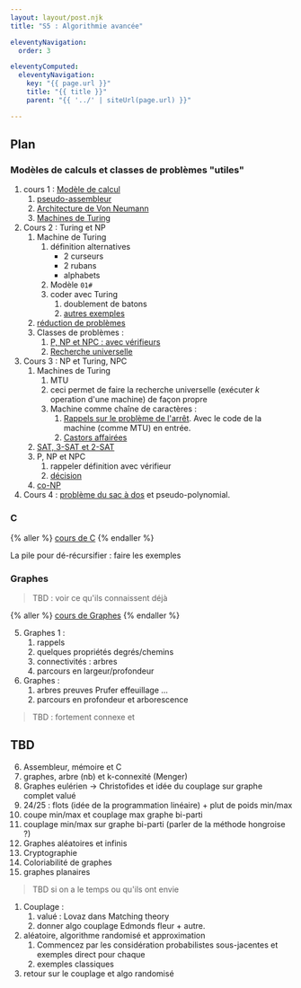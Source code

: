 ```yaml
---
layout: layout/post.njk 
title: "S5 : Algorithmie avancée"

eleventyNavigation:
  order: 3

eleventyComputed:
  eleventyNavigation:
    key: "{{ page.url }}"
    title: "{{ title }}"
    parent: "{{ '../' | siteUrl(page.url) }}"

---
```


## Plan

### Modèles de calculs et classes de problèmes "utiles"

1. cours 1 : [Modèle de calcul](/cours/algorithmie/#modèle-calculs)
   1. [pseudo-assembleur](/cours/algorithmie/exécuter-code/pseudo-assembleur/)
   2. [Architecture de Von Neumann](/cours/algorithmie/exécuter-code/von-neumann/)
   3. [Machines de Turing](/cours/algorithmie/machine-turing/)
2. Cours 2 : Turing et NP
   1. Machine de Turing
      1. définition alternatives
         - 2 curseurs
         - 2 rubans
         - alphabets
      2. Modèle `01#`
      3. coder avec Turing
         1. doublement de batons
         2. [autres exemples](https://courses.cs.washington.edu/courses/cse431/14sp/scribes/lec3.pdf)
   2. [réduction de problèmes](/cours/algorithmie/problème-réduction/)
   3. Classes de problèmes :
      1. [P, NP et NPC : avec vérifieurs](/cours/algorithmie/problèmes-NP/)
      2. [Recherche universelle](/cours/algorithmie/recherche-universelle/)
3. Cours 3 : NP et Turing, NPC
   1. Machines de Turing
      1. MTU
      2. ceci permet de faire la recherche universelle (exécuter $k$ operation d'une machine) de façon propre
      3. Machine comme chaîne de caractères :
         1. [Rappels sur le problème de l'arrêt](/cours/algorithmie/bases-théoriques/arrêt-rice/). Avec le code de la machine (comme MTU) en entrée.
         2. [Castors affairées](/cours/algorithmie/machine-turing/castors-affairés/)
   2. [SAT, 3-SAT et 2-SAT](/cours/algorithmie/problème-SAT/)
   3. P, NP et NPC
      1. rappeler définition avec vérifieur
      2. [décision](/cours/algorithmie/décision-problèmes/)
   4. [co-NP](/cours/algorithmie/décision-problèmes/co-NP/)
4. Cours 4 : [problème du sac à dos](/cours/algorithmie/problème-sac-à-dos/) et pseudo-polynomial.

### C

{% aller %}
[cours de C](/cours/système/langage-c/)
{% endaller %}

La pile pour dé-récursifier : faire les exemples

### Graphes

> TBD : voir ce qu'ils connaissent déjà

{% aller %}
[cours de Graphes](/cours/graphes/)
{% endaller %}

5. Graphes 1 :
   1. rappels
   2. quelques propriétés degrés/chemins
   3. connectivités : arbres
   4. parcours en largeur/profondeur
6. Graphes :
   1. arbres preuves Prufer effeuillage ...
   2. parcours en profondeur et arborescence

> TBD : fortement connexe et
> 
## TBD

6.  Assembleur, mémoire et C
7.  graphes, arbre (nb) et k-connexité (Menger)
8.  Graphes eulérien -> Christofides et idée du couplage sur graphe complet valué
9.  24/25 : flots (idée de la programmation linéaire) + plut de poids min/max
10. coupe min/max et couplage max graphe bi-parti
11. couplage min/max sur graphe bi-parti (parler de la méthode hongroise ?)
12. Graphes aléatoires et infinis
13. Cryptographie
14. Coloriabilité de graphes
15. graphes planaires

> TBD si on a le temps ou qu'ils ont envie

1. Couplage :
    1. valué : Lovaz dans Matching theory
    2. donner algo couplage Edmonds fleur + autre.
2. aléatoire, algorithme randomisé et approximation
    1. Commencez par les considération probabilistes sous-jacentes et exemples direct pour chaque
    2. exemples classiques
3. retour sur le couplage et algo randomisé
